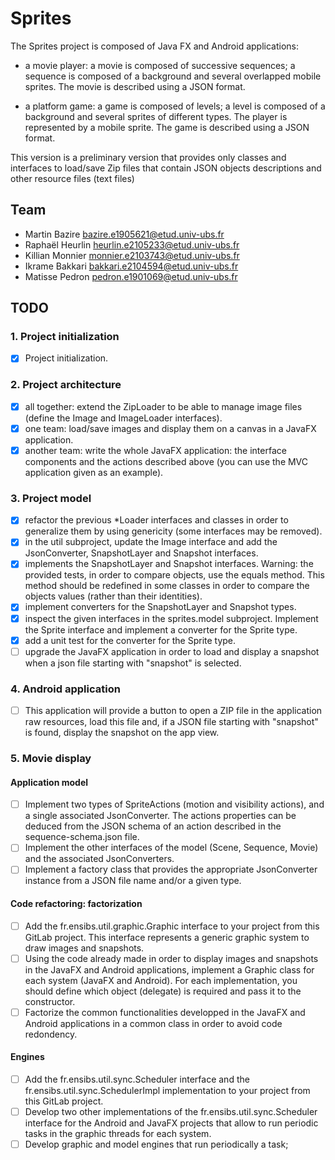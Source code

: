 # Sprites

The Sprites project is composed of Java FX and Android applications: 

* a movie player: a movie is composed of successive sequences; a sequence is composed of a background and several overlapped mobile sprites. The movie is described using a JSON format. 

* a platform game: a game is composed of levels; a level is composed of a background and several sprites of different types. The player is represented by a mobile sprite. The game is described using a JSON format.

This version is a preliminary version that provides only classes and interfaces to load/save Zip files that contain JSON objects descriptions and other resource files (text files)

## Team

- Martin Bazire <bazire.e1905621@etud.univ-ubs.fr>
- Raphaël Heurlin <heurlin.e2105233@etud.univ-ubs.fr>
- Killian Monnier <monnier.e2103743@etud.univ-ubs.fr>
- Ikrame Bakkari <bakkari.e2104594@etud.univ-ubs.fr>
- Matisse Pedron <pedron.e1901069@etud.univ-ubs.fr>

## TODO
### 1. Project initialization
- [x] Project initialization.
### 2. Project architecture
- [x] all together: extend the ZipLoader to be able to manage image files (define the Image and ImageLoader interfaces).
- [x] one team: load/save images and display them on a canvas in a JavaFX application.
- [x] another team: write the whole JavaFX application: the interface components and the actions described above (you can use the MVC application given as an example).
### 3. Project model
- [x] refactor the previous *Loader interfaces and classes in order to generalize them by using genericity (some interfaces may be removed).
- [x] in the util subproject, update the Image interface and add the JsonConverter, SnapshotLayer and Snapshot interfaces.
- [x] implements the SnapshotLayer and Snapshot interfaces. Warning: the provided tests, in order to compare objects, use the equals method. This method should be redefined in some classes in order to compare the objects values (rather than their identities).
- [x] implement converters for the SnapshotLayer and Snapshot types.
- [x] inspect the given interfaces in the sprites.model subproject. Implement the Sprite interface and implement a converter for the Sprite type.
- [x] add a unit test for the converter for the Sprite type.
- [ ] upgrade the JavaFX application in order to load and display a snapshot when a json file starting with "snapshot" is selected.
### 4. Android application
- [ ] This application will provide a button to open a ZIP file in the application raw resources, load this file and, if a JSON file starting with "snapshot" is found, display the snapshot on the app view.
### 5. Movie display
#### Application model
- [ ] Implement two types of SpriteActions (motion and visibility actions), and a single associated JsonConverter. The actions properties can be deduced from the JSON schema of an action described in the sequence-schema.json file.
- [ ] Implement the other interfaces of the model (Scene, Sequence, Movie) and the associated JsonConverters.
- [ ] Implement a factory class that provides the appropriate JsonConverter instance from a JSON file name and/or a given type.
#### Code refactoring: factorization
- [ ] Add the fr.ensibs.util.graphic.Graphic interface to your project from this GitLab project. This interface represents a generic graphic system to draw images and snapshots.
- [ ] Using the code already made in order to display images and snapshots in the JavaFX and Android applications, implement a Graphic class for each system (JavaFX and Android). For each implementation, you should define which object (delegate) is required and pass it to the constructor.
- [ ] Factorize the common functionalities developped in the JavaFX and Android applications in a common class in order to avoid code redondency.
#### Engines
- [ ] Add the fr.ensibs.util.sync.Scheduler interface and the fr.ensibs.util.sync.SchedulerImpl implementation to your project from this GitLab project.
- [ ] Develop two other implementations of the fr.ensibs.util.sync.Scheduler interface for the Android and JavaFX projects that allow to run periodic tasks in the graphic threads for each system.
- [ ] Develop graphic and model engines that run periodically a task;